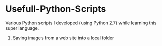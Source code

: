 # Usefull-Python-Scripts
Various Python scripts I developed (using Python 2.7) while learning this super language.

1. Saving images from a web site into a local folder
